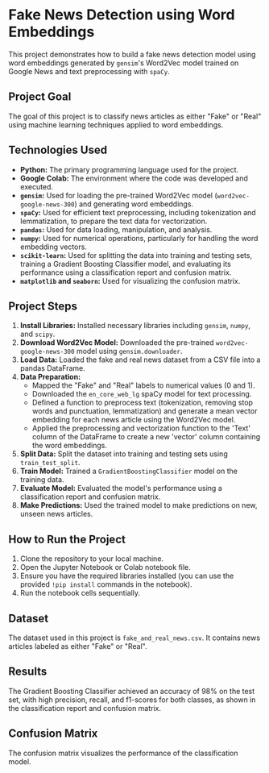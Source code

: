 # Fake News Detection using Word Embeddings

This project demonstrates how to build a fake news detection model using word embeddings generated by `gensim`'s Word2Vec model trained on Google News and text preprocessing with `spaCy`.

## Project Goal

The goal of this project is to classify news articles as either "Fake" or "Real" using machine learning techniques applied to word embeddings.

## Technologies Used

*   **Python:** The primary programming language used for the project.
*   **Google Colab:** The environment where the code was developed and executed.
*   **`gensim`:** Used for loading the pre-trained Word2Vec model (`word2vec-google-news-300`) and generating word embeddings.
*   **`spaCy`:** Used for efficient text preprocessing, including tokenization and lemmatization, to prepare the text data for vectorization.
*   **`pandas`:** Used for data loading, manipulation, and analysis.
*   **`numpy`:** Used for numerical operations, particularly for handling the word embedding vectors.
*   **`scikit-learn`:** Used for splitting the data into training and testing sets, training a Gradient Boosting Classifier model, and evaluating its performance using a classification report and confusion matrix.
*   **`matplotlib` and `seaborn`:** Used for visualizing the confusion matrix.

## Project Steps

1.  **Install Libraries:** Installed necessary libraries including `gensim`, `numpy`, and `scipy`.
2.  **Download Word2Vec Model:** Downloaded the pre-trained `word2vec-google-news-300` model using `gensim.downloader`.
3.  **Load Data:** Loaded the fake and real news dataset from a CSV file into a pandas DataFrame.
4.  **Data Preparation:**
    *   Mapped the "Fake" and "Real" labels to numerical values (0 and 1).
    *   Downloaded the `en_core_web_lg` spaCy model for text processing.
    *   Defined a function to preprocess text (tokenization, removing stop words and punctuation, lemmatization) and generate a mean vector embedding for each news article using the Word2Vec model.
    *   Applied the preprocessing and vectorization function to the 'Text' column of the DataFrame to create a new 'vector' column containing the word embeddings.
5.  **Split Data:** Split the dataset into training and testing sets using `train_test_split`.
6.  **Train Model:** Trained a `GradientBoostingClassifier` model on the training data.
7.  **Evaluate Model:** Evaluated the model's performance using a classification report and confusion matrix.
8.  **Make Predictions:** Used the trained model to make predictions on new, unseen news articles.

## How to Run the Project

1.  Clone the repository to your local machine.
2.  Open the Jupyter Notebook or Colab notebook file.
3.  Ensure you have the required libraries installed (you can use the provided `!pip install` commands in the notebook).
4.  Run the notebook cells sequentially.

## Dataset

The dataset used in this project is `fake_and_real_news.csv`. It contains news articles labeled as either "Fake" or "Real".

## Results

The Gradient Boosting Classifier achieved an accuracy of 98% on the test set, with high precision, recall, and f1-scores for both classes, as shown in the classification report and confusion matrix.

## Confusion Matrix

The confusion matrix visualizes the performance of the classification model.
